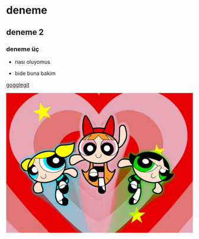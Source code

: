 # deneme
## deneme 2
### deneme üç 

- nası oluyomus

* bide buna bakim

[gogglegit](https://google.com)


![image](/img/powerpuff.jpg)
